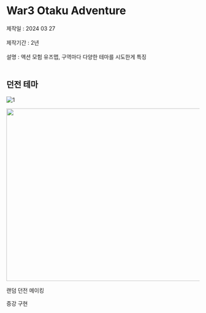 # War3 Otaku Adventure

제작일
: 2024 03 27
<br>
<br>
제작기간
: 2년
<br>
<br>
설명
: 액션 모험 유즈맵, 구역마다 다양한 테마를 시도한게 특징
<br>
<br>


## 던전 테마

![1](https://github.com/user-attachments/assets/59fda823-2e3a-4449-b122-6ddca481c06e)

<img src="https://github.com/user-attachments/assets/59fda823-2e3a-4449-b122-6ddca481c06e" width="600" height="450"/>

랜덤 던전 메이킹






증강 구현
